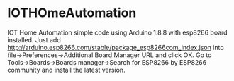 # IOTHOmeAutomation
IOT Home Automation simple code using Arduino 1.8.8 with esp8266 board installed. Just add  http://arduino.esp8266.com/stable/package_esp8266com_index.json into file->Preferences->Additional Board Manager URL and click OK. Go to Tools->Boards->Boards manager->Search for ESP8266 by ESP8266 community and install the latest version.
